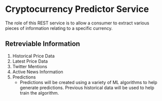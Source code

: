 # Cryptocurrency Predictor Service
The role of this REST service is to allow a consumer to extract various pieces of information relating to a specific currency.

## Retreviable Information
1. Historical Price Data
2. Latest Price Data
3. Twitter Mentions
4. Active News Information
5. Predictions 
    * Predictions will be created using a variety of ML algorithms to help generate predictions. Previous historical data will be used to help train the algorithm.



